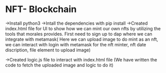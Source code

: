 # NFT- Blockchain
->Install python3 
->Intall the dependencies with pip install 
->Created index.html file for UI to show how we can mint our own nfts by utilizing the tools that morales provides. First need to sign up to dap where we can integrate with metamask( Here we can upload image to do mint as an nft, we can interact with login with metamask for the nft minter, nft date discription, file element to upload image)

->Created logic.js file to interact with index.html file (We have written the code to fetch the uploaded image and logic to do it)
